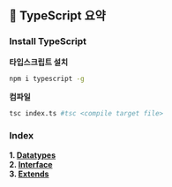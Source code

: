 ## :blue_book: TypeScript 요약
### Install TypeScript
**타입스크립트 설치**
```bash
npm i typescript -g
```
**컴파일**
```bash
tsc index.ts #tsc <compile target file>
```
### Index
**1. [Datatypes](./01-data-types/data-type.ts)**  
**2. [Interface](./02-interface/interface-todolist.ts)**  
**3. [Extends](./02-interface/extends.ts)**